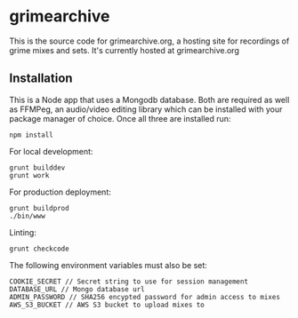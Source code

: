 grimearchive
=========

This is the source code for grimearchive.org, a hosting site for recordings of grime mixes and sets. It's currently hosted at grimearchive.org

## Installation

This is a Node app that uses a Mongodb database. Both are required as well as FFMPeg, an audio/video editing library which can be installed with your package manager of choice. Once all three are installed run:

```shell
npm install
```

For local development:
```shell
grunt builddev
grunt work
```

For production deployment:
```shell
grunt buildprod
./bin/www
```

Linting:
```shell
grunt checkcode
```

The following environment variables must also be set:
```
COOKIE_SECRET // Secret string to use for session management
DATABASE_URL // Mongo database url
ADMIN_PASSWORD // SHA256 encypted password for admin access to mixes
AWS_S3_BUCKET // AWS S3 bucket to upload mixes to
```